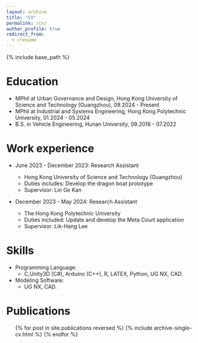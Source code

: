```yaml
---
layout: archive
title: "CV"
permalink: /cv/
author_profile: true
redirect_from:
  - /resume
---
```


{% include base_path %}

Education
======
* MPhil at Urban Governance and Design, Hong Kong University of Science and Technology (Guangzhou), 09.2024 - Present
* MPhil at Industrial and Systems Engineering, Hong Kong Polytechnic University, 01.2024 - 05.2024
* B.S. in Vehicle Engineering, Hunan University, 09.2018 - 07.2022

Work experience
======
* June 2023 - December 2023: Research Assistant
  * Hong Kong University of Science and Technology (Guangzhou)
  * Duties includes: Develop the dragon boat prototype
  * Supervisor: Lin Ge Kan

* December 2023 - May 2024: Research Assistant
  * The Hong Kong Polytechnic University
  * Duties included: Update and develop the Meta Court application
  * Supervisor: Lik-Hang Lee

  
Skills
======
* Programming Language:
  * C,Unity3D (C#), Arduino (C++), R, LATEX, Python, UG NX, CAD.
* Modeling Software:
  * UG NX, CAD.

Publications
======
  <ul>{% for post in site.publications reversed %}
    {% include archive-single-cv.html %}
  {% endfor %}</ul>

